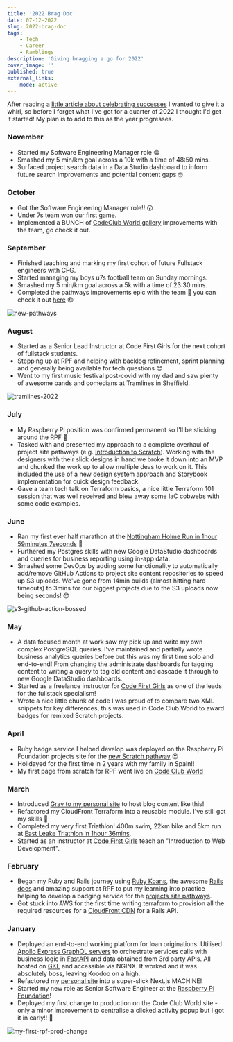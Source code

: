 ```yaml
---
title: '2022 Brag Doc'
date: 07-12-2022
slug: 2022-brag-doc
tags:
    - Tech
    - Career
    - Ramblings
description: 'Giving bragging a go for 2022'
cover_image: ''
published: true
external_links:
    mode: active
---
```


After reading a [little article about celebrating successes](https://github.com/readme/guides/document-success) I wanted to give it a whirl, so before I forget what I've got for a quarter of 2022 I thought I'd get it started! My plan is to add to this as the year progresses.

### November

- Started my Software Engineering Manager role 😁
- Smashed my 5 min/km goal across a 10k with a time of 48:50 mins.
- Surfaced project search data in a Data Studio dashboard to inform future search improvements and potential content gaps 🤓

### October

- Got the Software Engineering Manager role!! 😮
- Under 7s team won our first game.
- Implemented a BUNCH of [CodeClub World gallery](https://codeclubworld.org/gallery) improvements with the team, go check it out.

### September

- Finished teaching and marking my first cohort of future Fullstack engineers with CFG.
- Started managing my boys u7s football team on Sunday mornings.
- Smashed my 5 min/km goal across a 5k with a time of 23:30 mins.
- Completed the pathways improvements epic with the team 💪 you can check it out [here](https://projects.raspberrypi.org/en/pathways/scratch-intro) 😍

![new-pathways](page://media/pathways-improvements.png?resize=600,600)

### August

- Started as a Senior Lead Instructor at Code First Girls for the next cohort of fullstack students.
- Stepping up at RPF and helping with backlog refinement, sprint planning and generally being available for tech questions 😊
- Went to my first music festival post-covid with my dad and saw plenty of awesome bands and comedians at Tramlines in Sheffield.

![tramlines-2022](page://media/tramlines-2022.jpeg?resize=600,350)

### July

- My Raspberry Pi position was confirmed permanent so I'll be sticking around the RPF 🥳
- Tasked with and presented my approach to a complete overhaul of project site pathways (e.g. [Introduction to Scratch](https://projects.raspberrypi.org/en/pathways/scratch-intro)). Working with the designers with their slick designs in hand we broke it down into an MVP and chunked the work up to allow multiple devs to work on it. This included the use of a new design system approach and Storybook implementation for quick design feedback.
- Gave a team tech talk on Terraform basics, a nice little Terraform 101 session that was well received and blew away some IaC cobwebs with some code examples.

### June

- Ran my first ever half marathon at the [Nottingham Holme Run in 1hour 59minutes 7seconds](http://results.eventchiptiming.com/myresults.aspx?uid=16202-8300-3-185966) 💪
- Furthered my Postgres skills with new Google DataStudio dashboards and queries for business reporting using in-app data.
- Smashed some DevOps by adding some functionality to automatically add/remove GitHub Actions to project site content repositories to speed up S3 uploads. We've gone from 14min builds (almost hitting hard timeouts) to 3mins for our biggest projects due to the S3 uploads now being seconds! 😎

![s3-github-action-bossed](page://media/s3-github-action-bossed.png?resize=600,250)

### May

- A data focused month at work saw my pick up and write my own complex PostgreSQL queries. I've maintained and partially wrote business analytics queries before but this was my first time solo and end-to-end! From changing the administrate dashboards for tagging content to writing a query to tag old content and cascade it through to new Google DataStudio dashboards.
- Started as a freelance instructor for [Code First Girls](https://codefirstgirls.com/) as one of the leads for the fullstack specialism!
- Wrote a nice little chunk of code I was proud of to compare two XML snippets for key differences, this was used in Code Club World to award badges for remixed Scratch projects.

### April

- Ruby badge service I helped develop was deployed on the Raspberry Pi Foundation projects site for the [new Scratch pathway](https://projects.raspberrypi.org/en/pathways/scratch-intro) 😍
- Holidayed for the first time in 2 years with my family in Spain!!
- My first page from scratch for RPF went live on [Code Club World](https://codeclubworld.org/parents)

### March

- Introduced [Grav to my personal site](https://github.com/adamsuk/sradams-co-uk-content/pull/63/files) to host blog content like this!
- Refactored my CloudFront Terraform into a reusable module. I've still got my skills 💪
- Completed my very first Triathlon! 400m swim, 22km bike and 5km run at [East Leake Triathlon in 1hour 36mins](https://www.titaniumracetiming.co.uk/TRT/pages/event_rider_detail/189/167580).
- Started as an instructor at [Code First Girls](https://codefirstgirls.com/courses/classes/uni-kickstarter/) teach an "Introduction to Web Development".

### February

- Began my Ruby and Rails journey using [Ruby Koans](http://rubykoans.com/), the awesome [Rails docs](https://guides.rubyonrails.org/getting_started.html) and amazing support at RPF to put my learning into practice helping to develop a badging service for the [projects site pathways](https://projects.raspberrypi.org/en/paths).
- Got stuck into AWS for the first time writing terraform to provision all the required resources for a [CloudFront CDN](https://aws.amazon.com/cloudfront/) for a Rails API.

### January

- Deployed an end-to-end working platform for loan originations. Utilised [Apollo Express GraphQL servers](https://www.apollographql.com/docs/apollo-server/) to orchestrate services calls with business logic in [FastAPI](https://fastapi.tiangolo.com/) and data obtained from 3rd party APIs. All hosted on [GKE](https://cloud.google.com/kubernetes-engine) and accessible via NGINX. It worked and it was absolutely boss, leaving Koodoo on a high.
- Refactored my [personal site](https://github.com/adamsuk/sradams-co-uk-content/pull/45/files) into a super-slick Next.js MACHINE!
- Started my new role as Senior Software Engineer at the [Raspberry Pi Foundation](https://www.raspberrypi.org/about/meet-the-team/)!
- Deployed my first change to production on the Code Club World site - only a minor improvement to centralise a clicked activity popup but I got it in early!! 🥳

![my-first-rpf-prod-change](page://media/my-first-rpf-prod-change.png?resize=600,400)